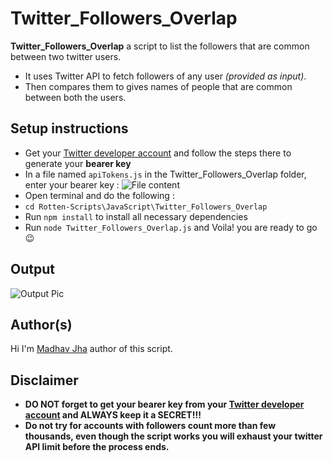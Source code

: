 # Twitter_Followers_Overlap

**Twitter_Followers_Overlap** a script to list the followers that are common between two twitter users.
- It uses Twitter API to fetch followers of any user *(provided as input)*.
- Then compares them to gives names of people that are common between both the users.

## Setup instructions

- Get your [Twitter developer account](https://developer.twitter.com/en) and follow the steps there to generate your **bearer key**
- In a file named `apiTokens.js` in the Twitter_Followers_Overlap folder, enter your bearer key : ![File content]()
- Open terminal and do the following : 
- `cd Rotten-Scripts\JavaScript\Twitter_Followers_Overlap`
- Run `npm install` to install all necessary dependencies
- Run `node Twitter_Followers_Overlap.js` and Voila! you are ready to go 😉

## Output

![Output Pic]()

## Author(s)

Hi I'm [Madhav Jha](https://github.jhamadhav.com) author of this script.

## Disclaimer

- **DO NOT forget to get your bearer key from your [Twitter developer account](https://developer.twitter.com/en) and ALWAYS keep it a SECRET!!!**
- **Do not try for accounts with followers count more than few thousands, even though the script works you will exhaust your twitter API limit before the process ends.**
